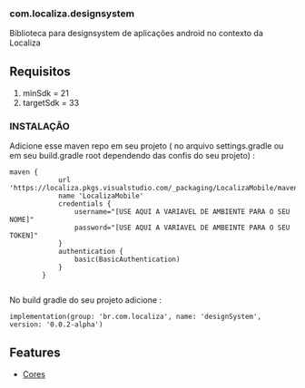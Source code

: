 ### com.localiza.designsystem
Biblioteca para designsystem de aplicações android no contexto da Localiza

## Requisitos
1.	minSdk = 21
2.	targetSdk = 33

### INSTALAÇÃO
Adicione esse maven repo em seu projeto ( no arquivo settings.gradle ou em seu build.gradle root dependendo das confis do seu projeto) :
```
maven {
            url 'https://localiza.pkgs.visualstudio.com/_packaging/LocalizaMobile/maven/v1'
            name 'LocalizaMobile'
            credentials {
                username="[USE AQUI A VARIAVEL DE AMBIENTE PARA O SEU NOME]"
                password="[USE AQUI A VARIAVEL DE AMBEINTE PARA O SEU TOKEN]"
            }
            authentication {
                basic(BasicAuthentication)
            }
        }
    
```
No build gradle do seu projeto adicione :
```
implementation(group: 'br.com.localiza', name: 'designSystem', version: '0.0.2-alpha')
```
## Features

* [Cores](features/cores.md)
